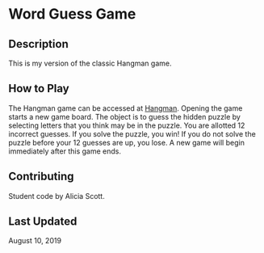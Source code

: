 # Word Guess Game

## Description
This is my version of the classic Hangman game.

## How to Play
The Hangman game can be accessed at [Hangman](https://avscott562.github.io/Word-Guess-Game/).  Opening the game starts a new game board.  The object is to guess the hidden puzzle by selecting letters that you think may be in the puzzle.  You are allotted 12 incorrect guesses.  If you solve the puzzle, you win!  If you do not solve the puzzle before your 12 guesses are up, you lose.  A new game will begin immediately after this game ends.

## Contributing
Student code by Alicia Scott.

## Last Updated
August 10, 2019
